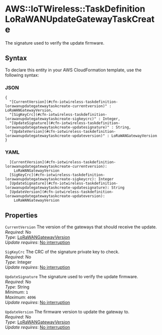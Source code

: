 # AWS::IoTWireless::TaskDefinition LoRaWANUpdateGatewayTaskCreate<a name="aws-properties-iotwireless-taskdefinition-lorawanupdategatewaytaskcreate"></a>

The signature used to verify the update firmware\.

## Syntax<a name="aws-properties-iotwireless-taskdefinition-lorawanupdategatewaytaskcreate-syntax"></a>

To declare this entity in your AWS CloudFormation template, use the following syntax:

### JSON<a name="aws-properties-iotwireless-taskdefinition-lorawanupdategatewaytaskcreate-syntax.json"></a>

```
{
  "[CurrentVersion](#cfn-iotwireless-taskdefinition-lorawanupdategatewaytaskcreate-currentversion)" : LoRaWANGatewayVersion,
  "[SigKeyCrc](#cfn-iotwireless-taskdefinition-lorawanupdategatewaytaskcreate-sigkeycrc)" : Integer,
  "[UpdateSignature](#cfn-iotwireless-taskdefinition-lorawanupdategatewaytaskcreate-updatesignature)" : String,
  "[UpdateVersion](#cfn-iotwireless-taskdefinition-lorawanupdategatewaytaskcreate-updateversion)" : LoRaWANGatewayVersion
}
```

### YAML<a name="aws-properties-iotwireless-taskdefinition-lorawanupdategatewaytaskcreate-syntax.yaml"></a>

```
  [CurrentVersion](#cfn-iotwireless-taskdefinition-lorawanupdategatewaytaskcreate-currentversion):
    LoRaWANGatewayVersion
  [SigKeyCrc](#cfn-iotwireless-taskdefinition-lorawanupdategatewaytaskcreate-sigkeycrc): Integer
  [UpdateSignature](#cfn-iotwireless-taskdefinition-lorawanupdategatewaytaskcreate-updatesignature): String
  [UpdateVersion](#cfn-iotwireless-taskdefinition-lorawanupdategatewaytaskcreate-updateversion):
    LoRaWANGatewayVersion
```

## Properties<a name="aws-properties-iotwireless-taskdefinition-lorawanupdategatewaytaskcreate-properties"></a>

`CurrentVersion` <a name="cfn-iotwireless-taskdefinition-lorawanupdategatewaytaskcreate-currentversion"></a>
The version of the gateways that should receive the update\.  
_Required_: No  
_Type_: [LoRaWANGatewayVersion](aws-properties-iotwireless-taskdefinition-lorawangatewayversion.md)  
_Update requires_: [No interruption](https://docs.aws.amazon.com/AWSCloudFormation/latest/UserGuide/using-cfn-updating-stacks-update-behaviors.html#update-no-interrupt)

`SigKeyCrc` <a name="cfn-iotwireless-taskdefinition-lorawanupdategatewaytaskcreate-sigkeycrc"></a>
The CRC of the signature private key to check\.  
_Required_: No  
_Type_: Integer  
_Update requires_: [No interruption](https://docs.aws.amazon.com/AWSCloudFormation/latest/UserGuide/using-cfn-updating-stacks-update-behaviors.html#update-no-interrupt)

`UpdateSignature` <a name="cfn-iotwireless-taskdefinition-lorawanupdategatewaytaskcreate-updatesignature"></a>
The signature used to verify the update firmware\.  
_Required_: No  
_Type_: String  
_Minimum_: `1`  
_Maximum_: `4096`  
_Update requires_: [No interruption](https://docs.aws.amazon.com/AWSCloudFormation/latest/UserGuide/using-cfn-updating-stacks-update-behaviors.html#update-no-interrupt)

`UpdateVersion` <a name="cfn-iotwireless-taskdefinition-lorawanupdategatewaytaskcreate-updateversion"></a>
The firmware version to update the gateway to\.  
_Required_: No  
_Type_: [LoRaWANGatewayVersion](aws-properties-iotwireless-taskdefinition-lorawangatewayversion.md)  
_Update requires_: [No interruption](https://docs.aws.amazon.com/AWSCloudFormation/latest/UserGuide/using-cfn-updating-stacks-update-behaviors.html#update-no-interrupt)
